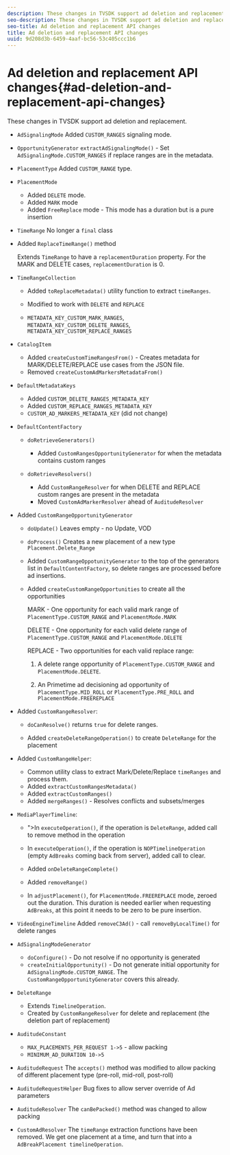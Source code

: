 ```yaml
---
description: These changes in TVSDK support ad deletion and replacement.
seo-description: These changes in TVSDK support ad deletion and replacement.
seo-title: Ad deletion and replacement API changes
title: Ad deletion and replacement API changes
uuid: 9d208d3b-6459-4aaf-bc56-53c405ccc1b6
---
```


# Ad deletion and replacement API changes{#ad-deletion-and-replacement-api-changes}

These changes in TVSDK support ad deletion and replacement.

* `AdSignalingMode` Added `CUSTOM_RANGES` signaling mode. 

* `OpportunityGenerator`  `extractAdSignalingMode()` - Set `AdSignalingMode.CUSTOM_RANGES` if replace ranges are in the metadata. 

* `PlacementType` Added `CUSTOM_RANGE` type. 

* `PlacementMode`

    * Added `DELETE` mode. 
    * Added `MARK` mode 
    * Added `FreeReplace` mode - This mode has a duration but is a pure insertion

* `TimeRange` No longer a `final` class 

* Added `ReplaceTimeRange()` method

  Extends `TimeRange` to have a `replacementDuration` property. For the MARK and DELETE cases, `replacementDuration` is 0. 

* `TimeRangeCollection`

    * Added `toReplaceMetadata()` utility function to extract `timeRanges`. 
    
    * Modified to work with `DELETE` and `REPLACE` 
    
    * `METADATA_KEY_CUSTOM_MARK_RANGES`, `METADATA_KEY_CUSTOM_DELETE_RANGES`, `METADATA_KEY_CUSTOM_REPLACE_RANGES`

* `CatalogItem`

    * Added `createCustomTimeRangesFrom()` - Creates metadata for MARK/DELETE/REPLACE use cases from the JSON file. 
    * Removed `createCustomAdMarkersMetadataFrom()`

* `DefaultMetadataKeys`

    * Added `CUSTOM_DELETE_RANGES_METADATA_KEY` 
    * Added `CUSTOM_REPLACE_RANGES_METADATA_KEY` 
    * `CUSTOM_AD_MARKERS_METADATA_KEY` (did not change)

* `DefaultContentFactory`

    * `doRetrieveGenerators()`

        * Added `CustomRangesOpportunityGenerator` for when the metadata contains custom ranges

    * `doRetrieveResolvers()`

        * Add `CustomRangeResolver` for when DELETE and REPLACE custom ranges are present in the metadata 
        * Moved `CustomAdMarkerResolver` ahead of `AuditudeResolver`

* Added `CustomRangeOpportunityGenerator`

    * `doUpdate()` Leaves empty - no Update, VOD 
    * `doProcess()` Creates a new placement of a new type `Placement.Delete_Range` 
    
    * Added `CustomRangeOppotunityGenerator` to the top of the generators list in `DefaultContentFactory`, so delete ranges are processed before ad insertions. 
    
    * Added `createCustomRangeOpportunities` to create all the opportunities

      MARK - One opportunity for each valid mark range of `PlacementType.CUSTOM_RANGE` and `PlacementMode.MARK`

      DELETE - One opportunity for each valid delete range of `PlacementType.CUSTOM_RANGE` and `PlacementMode.DELETE`

      REPLACE - Two opportunities for each valid replace range:

        1. A delete range opportunity of `PlacementType.CUSTOM_RANGE` and `PlacementMode.DELETE`. 
        
        1. An Primetime ad decisioning ad opportunity of `PlacementType.MID_ROLL` or `PlacementType.PRE_ROLL` and `PlacementMode.FREEREPLACE`

* Added `CustomRangeResolver`:

    * `doCanResolve()` returns `true` for delete ranges. 
    
    * Added `createDeleteRangeOperation()` to create `DeleteRange` for the placement

* Added `CustomRangeHelper`:

    * Common utility class to extract Mark/Delete/Replace `timeRanges` and process them. 
    * Added `extractCustomRangesMetadata()` 
    * Added `extractCustomRanges()` 
    * Added `mergeRanges()` - Resolves conflicts and subsets/merges

* `MediaPlayerTimeline`:

    * ">In `executeOperation()`, if the operation is `DeleteRange`, added call to remove method in the operation 
    
    * In `executeOperation()`, if the operation is `NOPTimelineOperation` (empty `AdBreaks` coming back from server), added call to clear. 
    
    * Added `onDeleteRangeComplete()` 
    * Added `removeRange()` 
    * In `adjustPlacement()`, for `PlacementMode.FREEREPLACE` mode, zeroed out the duration. This duration is needed earlier when requesting `AdBreaks`, at this point it needs to be zero to be pure insertion.

* `VideoEngineTimeline` Added `removeC3Ad()` - call `removeByLocalTime()` for delete ranges 

* `AdSignalingModeGenerator`

    * `doConfigure()` - Do not resolve if no opportunity is generated 
    * `createInitialOpportunity()` - Do not generate initial opportunity for `AdSignalingMode.CUSTOM_RANGE`. The `CustomRangeOpportunityGenerator` covers this already.

* `DeleteRange`

    * Extends `TimelineOperation`. 
    * Created by `CustomRangeResolver` for delete and replacement (the deletion part of replacement)

* `AuditudeConstant`

    * `MAX_PLACEMENTS_PER_REQUEST 1->5` - allow packing 
    * `MINIMUM_AD_DURATION 10->5`

* `AuditudeRequest` The `accepts()` method was modified to allow packing of different placement type (pre-roll, mid-roll, post-roll) 

* `AuditudeRequestHelper` Bug fixes to allow server override of Ad parameters 

* `AuditudeResolver` The `canBePacked()` method was changed to allow packing 

* `CustomAdResolver` The `timeRange` extraction functions have been removed. We get one placement at a time, and turn that into a `AdBreakPlacement timelineOperation`.

